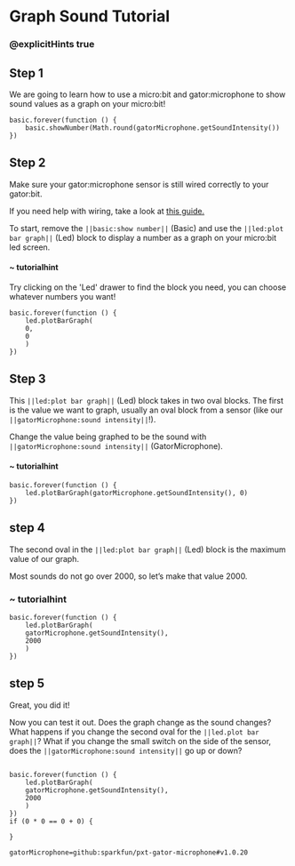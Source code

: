 # Graph Sound Tutorial
### @explicitHints true

<!-- Tutorial Link: https://makecode.microbit.org/#tutorial:11617-71423-19154-76400 -->

## Step 1

We are going to learn how to use a micro:bit and gator:microphone to show sound values as a graph on your micro:bit!

```template
basic.forever(function () {
    basic.showNumber(Math.round(gatorMicrophone.getSoundIntensity())
})
```

## Step 2

Make sure your gator:microphone sensor is still wired correctly to your gator:bit.

If you need help with wiring, take a look at [this guide.](https://drive.google.com/file/d/1cG0KVRXibqE1kTGMskL4cwI-tukBHXyh/view?usp=sharing)

To start, remove the ``||basic:show number||`` (Basic) and use the ``||led:plot bar graph||`` (Led) block to display a number as a graph on your micro:bit led screen.

#### ~ tutorialhint
Try clicking on the 'Led' drawer to find the block you need, you can choose whatever numbers you want!

```blocks
basic.forever(function () {
    led.plotBarGraph(
    0,
    0
    )
})

```

## Step 3

This ``||led:plot bar graph||`` (Led) block takes in two oval blocks. The first is the value we want to graph, usually an oval block from a sensor (like our ``||gatorMicrophone:sound intensity||``!).

Change the value being graphed to be the sound with ``||gatorMicrophone:sound intensity||`` (GatorMicrophone).


#### ~ tutorialhint

```blocks
basic.forever(function () {
    led.plotBarGraph(gatorMicrophone.getSoundIntensity(), 0)
})
```   

## step 4

The second oval in the ``||led:plot bar graph||`` (Led) block is the maximum value of our graph.

Most sounds do not go over 2000, so let’s make that value 2000.


### ~ tutorialhint
```blocks
basic.forever(function () {
    led.plotBarGraph(
    gatorMicrophone.getSoundIntensity(),
    2000
    )
})
```

## step 5
Great, you did it!

Now you can test it out. Does the graph change as the sound changes? What happens if you change the second oval for the ``||led.plot bar graph||``? What if you change the small switch on the side of the sensor, does the ``||gatorMicrophone:sound intensity||`` go up or down?


```ghost

basic.forever(function () {
    led.plotBarGraph(
    gatorMicrophone.getSoundIntensity(),
    2000
    )
})
if (0 * 0 == 0 + 0) {

}

```

```package
gatorMicrophone=github:sparkfun/pxt-gator-microphone#v1.0.20
```
